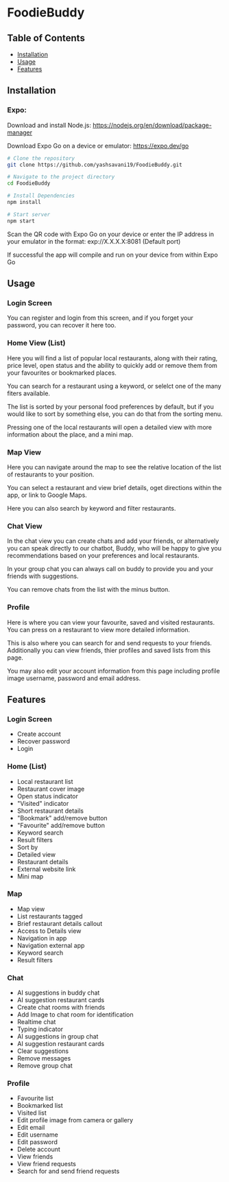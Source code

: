 # FoodieBuddy

## Table of Contents

- [Installation](#installation)
- [Usage](#usage)
- [Features](#features)

## Installation

### Expo:

Download and install Node.js: https://nodejs.org/en/download/package-manager

Download Expo Go on a device or emulator: https://expo.dev/go
```bash
# Clone the repository
git clone https://github.com/yashsavani19/FoodieBuddy.git

# Navigate to the project directory
cd FoodieBuddy

# Install Dependencies
npm install

# Start server
npm start
```

Scan the QR code with Expo Go on your device or enter the IP address in your emulator in the format: exp://X.X.X.X:8081 (Default port)

If successful the app will compile and run on your device from within Expo Go

## Usage

### Login Screen

You can register and login from this screen, and if you forget your password, you can recover it here too.

### Home View (List)

Here you will find a list of popular local restaurants, along with their rating, price level, open status and the ability to quickly add or remove them from your favourites or bookmarked places.

You can search for a restaurant using a keyword, or selelct one of the many fiters available.

The list is sorted by your personal food preferences by default, but if you would like to sort by something else, you can do that from the sorting menu.

Pressing one of the local restaurants will open a detailed view with more information about the place, and a mini map.

### Map View

Here you can navigate around the map to see the relative location of the list of restaurants to your position.

You can select a restaurant and view brief details, oget directions within the app, or link to Google Maps.

Here you can also search by keyword and filter restaurants.

### Chat View

In the chat view you can create chats and add your friends, or alternatively you can speak directly to our chatbot, Buddy, who will be happy to give you recommendations based on your preferences and local restaurants.

In your group chat you can always call on buddy to provide you and your friends with suggestions.

You can remove chats from the list with the minus button.

### Profile

Here is where you can view your favourite, saved and visited restaurants. You can press on a restaurant to view more detailed information.

This is also where you can search for and send requests to your friends. Additionally you can view friends, thier profiles and saved lists from this page.

You may also edit your account information from this page including profile image username, password and email address.

## Features

### Login Screen

- Create account
- Recover password
- Login

### Home (List)

- Local restaurant list
- Restaurant cover image
- Open status indicator
- "Visited" indicator
- Short restaurant details
- "Bookmark" add/remove button
- "Favourite" add/remove button
- Keyword search
- Result filters
- Sort by
- Detailed view
- Restaurant details
- External website link
- Mini map

### Map

- Map view
- List restaurants tagged
- Brief restaurant details callout
- Access to Details view
- Navigation in app
- Navigation external app
- Keyword search
- Result filters

### Chat

- AI suggestions in buddy chat
- AI suggestion restaurant cards
- Create chat rooms with friends
- Add Image to chat room for identification
- Realtime chat
- Typing indicator
- AI suggestions in group chat
- AI suggestion restaurant cards
- Clear suggestions
- Remove messages
- Remove group chat

### Profile

- Favourite list
- Bookmarked list
- Visited list
- Edit profile image from camera or gallery
- Edit email
- Edit username
- Edit password
- Delete account
- View friends
- View friend requests
- Search for and send friend requests

  
